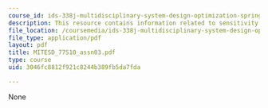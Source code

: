 ```yaml
---
course_id: ids-338j-multidisciplinary-system-design-optimization-spring-2010
description: This resource contains information related to sensitivity analysis.
file_location: /coursemedia/ids-338j-multidisciplinary-system-design-optimization-spring-2010/3046fc8812f921c8244b389fb5da7fda_MITESD_77S10_assn03.pdf
file_type: application/pdf
layout: pdf
title: MITESD_77S10_assn03.pdf
type: course
uid: 3046fc8812f921c8244b389fb5da7fda

---
```

None